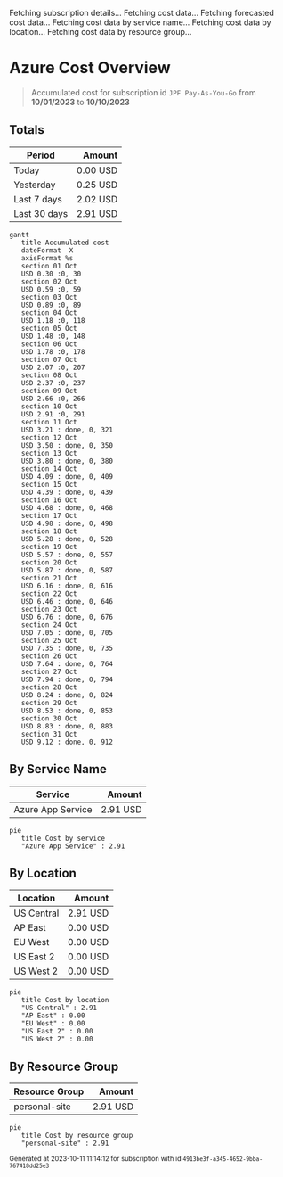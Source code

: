 Fetching subscription details...
Fetching cost data...
Fetching forecasted cost data...
Fetching cost data by service name...
Fetching cost data by location...
Fetching cost data by resource group...
# Azure Cost Overview

> Accumulated cost for subscription id `JPF Pay-As-You-Go` from **10/01/2023** to **10/10/2023**

## Totals

|Period|Amount|
|---|---:|
|Today|0.00 USD|
|Yesterday|0.25 USD|
|Last 7 days|2.02 USD|
|Last 30 days|2.91 USD|

```mermaid
gantt
   title Accumulated cost
   dateFormat  X
   axisFormat %s
   section 01 Oct
   USD 0.30 :0, 30
   section 02 Oct
   USD 0.59 :0, 59
   section 03 Oct
   USD 0.89 :0, 89
   section 04 Oct
   USD 1.18 :0, 118
   section 05 Oct
   USD 1.48 :0, 148
   section 06 Oct
   USD 1.78 :0, 178
   section 07 Oct
   USD 2.07 :0, 207
   section 08 Oct
   USD 2.37 :0, 237
   section 09 Oct
   USD 2.66 :0, 266
   section 10 Oct
   USD 2.91 :0, 291
   section 11 Oct
   USD 3.21 : done, 0, 321
   section 12 Oct
   USD 3.50 : done, 0, 350
   section 13 Oct
   USD 3.80 : done, 0, 380
   section 14 Oct
   USD 4.09 : done, 0, 409
   section 15 Oct
   USD 4.39 : done, 0, 439
   section 16 Oct
   USD 4.68 : done, 0, 468
   section 17 Oct
   USD 4.98 : done, 0, 498
   section 18 Oct
   USD 5.28 : done, 0, 528
   section 19 Oct
   USD 5.57 : done, 0, 557
   section 20 Oct
   USD 5.87 : done, 0, 587
   section 21 Oct
   USD 6.16 : done, 0, 616
   section 22 Oct
   USD 6.46 : done, 0, 646
   section 23 Oct
   USD 6.76 : done, 0, 676
   section 24 Oct
   USD 7.05 : done, 0, 705
   section 25 Oct
   USD 7.35 : done, 0, 735
   section 26 Oct
   USD 7.64 : done, 0, 764
   section 27 Oct
   USD 7.94 : done, 0, 794
   section 28 Oct
   USD 8.24 : done, 0, 824
   section 29 Oct
   USD 8.53 : done, 0, 853
   section 30 Oct
   USD 8.83 : done, 0, 883
   section 31 Oct
   USD 9.12 : done, 0, 912
```

## By Service Name

|Service|Amount|
|---|---:|
|Azure App Service|2.91 USD|

```mermaid
pie
   title Cost by service
   "Azure App Service" : 2.91
```

## By Location

|Location|Amount|
|---|---:|
|US Central|2.91 USD|
|AP East|0.00 USD|
|EU West|0.00 USD|
|US East 2|0.00 USD|
|US West 2|0.00 USD|

```mermaid
pie
   title Cost by location
   "US Central" : 2.91
   "AP East" : 0.00
   "EU West" : 0.00
   "US East 2" : 0.00
   "US West 2" : 0.00
```

## By Resource Group

|Resource Group|Amount|
|---|---:|
|personal-site|2.91 USD|

```mermaid
pie
   title Cost by resource group
   "personal-site" : 2.91
```

<sup>Generated at 2023-10-11 11:14:12 for subscription with id `4913be3f-a345-4652-9bba-767418dd25e3`</sup>
